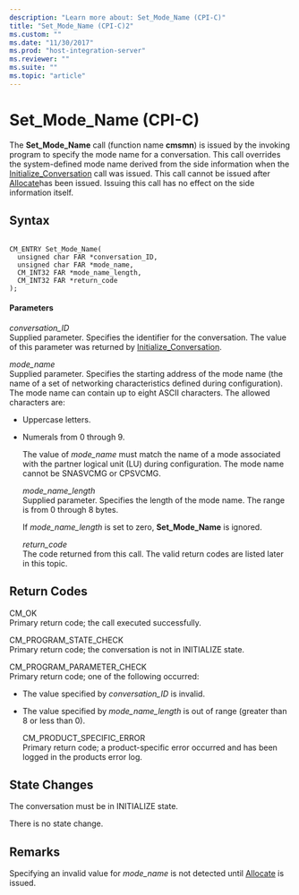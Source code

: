 ```yaml
---
description: "Learn more about: Set_Mode_Name (CPI-C)"
title: "Set_Mode_Name (CPI-C)2"
ms.custom: ""
ms.date: "11/30/2017"
ms.prod: "host-integration-server"
ms.reviewer: ""
ms.suite: ""
ms.topic: "article"
---
```

# Set_Mode_Name (CPI-C)
The **Set_Mode_Name** call (function name **cmsmn**) is issued by the invoking program to specify the mode name for a conversation. This call overrides the system-defined mode name derived from the side information when the [Initialize_Conversation](../core/initialize-conversation-cpi-c-1.md) call was issued. This call cannot be issued after [Allocate](../core/allocate-cpi-c-2.md)has been issued. Issuing this call has no effect on the side information itself.  
  
## Syntax  
  
```  
  
CM_ENTRY Set_Mode_Name(   
  unsigned char FAR *conversation_ID,    
  unsigned char FAR *mode_name,      
  CM_INT32 FAR *mode_name_length,    
  CM_INT32 FAR *return_code          
);  
```  
  
#### Parameters  
 *conversation_ID*  
 Supplied parameter. Specifies the identifier for the conversation. The value of this parameter was returned by [Initialize_Conversation](../core/initialize-conversation-cpi-c-1.md).  
  
 *mode_name*  
 Supplied parameter. Specifies the starting address of the mode name (the name of a set of networking characteristics defined during configuration). The mode name can contain up to eight ASCII characters. The allowed characters are:  
  
- Uppercase letters.  
  
- Numerals from 0 through 9.  
  
  The value of *mode_name* must match the name of a mode associated with the partner logical unit (LU) during configuration. The mode name cannot be SNASVCMG or CPSVCMG.  
  
  *mode_name_length*  
  Supplied parameter. Specifies the length of the mode name. The range is from 0 through 8 bytes.  
  
  If *mode_name_length* is set to zero, **Set_Mode_Name** is ignored.  
  
  *return_code*  
  The code returned from this call. The valid return codes are listed later in this topic.  
  
## Return Codes  
 CM_OK  
 Primary return code; the call executed successfully.  
  
 CM_PROGRAM_STATE_CHECK  
 Primary return code; the conversation is not in INITIALIZE state.  
  
 CM_PROGRAM_PARAMETER_CHECK  
 Primary return code; one of the following occurred:  
  
- The value specified by *conversation_ID* is invalid.  
  
- The value specified by *mode_name_length* is out of range (greater than 8 or less than 0).  
  
  CM_PRODUCT_SPECIFIC_ERROR  
  Primary return code; a product-specific error occurred and has been logged in the products error log.  
  
## State Changes  
 The conversation must be in INITIALIZE state.  
  
 There is no state change.  
  
## Remarks  
 Specifying an invalid value for *mode_name* is not detected until [Allocate](../core/allocate-cpi-c-2.md) is issued.
